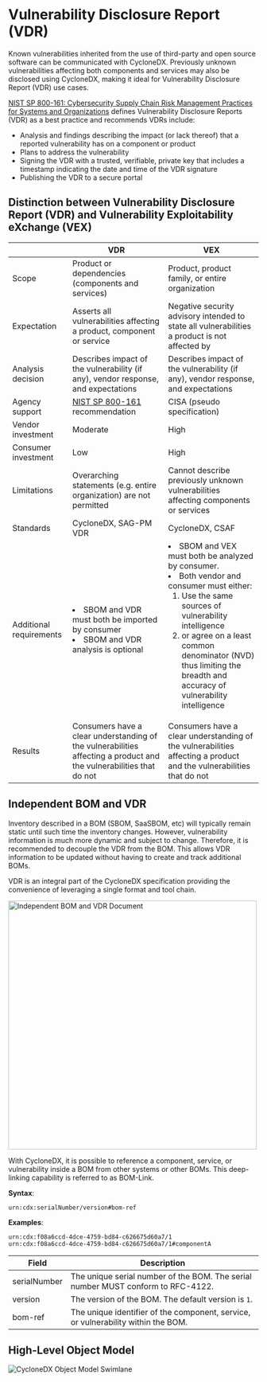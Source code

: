 # Vulnerability Disclosure Report (VDR)

Known vulnerabilities inherited from the use of third-party and open source software can be communicated with CycloneDX. 
Previously unknown vulnerabilities affecting both components and services may also be disclosed using CycloneDX, making 
it ideal for Vulnerability Disclosure Report (VDR) use cases.

[NIST SP 800-161: Cybersecurity Supply Chain Risk Management Practices for Systems and Organizations](https://csrc.nist.gov/publications/detail/sp/800-161/rev-1/final) 
defines Vulnerability Disclosure Reports (VDR) as a best practice and recommends VDRs include:

- Analysis and findings describing the impact (or lack thereof) that a reported vulnerability has on a component or product
- Plans to address the vulnerability
- Signing the VDR with a trusted, verifiable, private key that includes a timestamp indicating the date and time of the VDR signature
- Publishing the VDR to a secure portal

## Distinction between Vulnerability Disclosure Report (VDR) and Vulnerability Exploitability eXchange (VEX)

|               | VDR                                                                                                                 | VEX                                                                                                                                                                                                                                                                                                   |
|-------------------------|---------------------------------------------------------------------------------------------------------------------|-------------------------------------------------------------------------------------------------------------------------------------------------------------------------------------------------------------------------------------------------------------------------------------------------------|
| Scope                   | Product or dependencies (components and services)                                                                   | Product, product family, or entire organization                                                                                                                                                                                                                                                       |
| Expectation             | Asserts all vulnerabilities affecting a product, component or service                                               | Negative security advisory intended to state all vulnerabilities a product is not affected by                                                                                                                                                                                                         |
| Analysis decision       | Describes impact of the vulnerability (if any), vendor response, and expectations                                   | Describes impact of the vulnerability (if any), vendor response, and expectations                                                                                                                                                                                                                     |
| Agency support          | [NIST SP 800-161](https://csrc.nist.gov/publications/detail/sp/800-161/rev-1/final) recommendation                  | CISA (pseudo specification)                                                                                                                                                                                                                                                                           |
| Vendor investment       | Moderate                                                                                                            | High                                                                                                                                                                                                                                                                                                  |
| Consumer investment     | Low                                                                                                                 | High                                                                                                                                                                                                                                                                                                  | 
| Limitations             | Overarching statements (e.g. entire organization) are not permitted                                                 | Cannot describe previously unknown vulnerabilities affecting components or services                                                                                                                                                                                                                   |
| Standards               | CycloneDX, SAG-PM VDR                                                                                               | CycloneDX, CSAF                                                                                                                                                                                                                                                                                       |
| Additional requirements | <li>SBOM and VDR must both be imported by consumer</li><li>SBOM and VDR analysis is optional</li>                   | <li>SBOM and VEX must both be analyzed by consumer.</li><li>Both vendor and consumer must either: <ol><li>Use the same sources of vulnerability intelligence</li><li>or agree on a least common denominator (NVD) thus limiting the breadth and accuracy of vulnerability intelligence</li></ol></li> |
| Results                 | Consumers have a clear understanding of the vulnerabilities affecting a product and the vulnerabilities that do not | Consumers have a clear understanding of the vulnerabilities affecting a product and the vulnerabilities that do not                                                                                                                                                                                   |

## Independent BOM and VDR
Inventory described in a BOM (SBOM, SaaSBOM, etc) will typically remain static until such time the inventory changes.
However, vulnerability information is much more dynamic and subject to change. Therefore, it is recommended to decouple
the VDR from the BOM. This allows VDR information to be updated without having to create and track additional BOMs.

VDR is an integral part of the CycloneDX specification providing the convenience of leveraging a single format and tool chain.

<img src="https://cyclonedx.org/theme/assets/images/vdrbom.svg" width="500" alt="Independent BOM and VDR Document">

With CycloneDX, it is possible to reference a component, service, or vulnerability inside a BOM from other systems or
other BOMs. This deep-linking capability is referred to as BOM-Link.

**Syntax**:
```
urn:cdx:serialNumber/version#bom-ref
```

**Examples**:
```
urn:cdx:f08a6ccd-4dce-4759-bd84-c626675d60a7/1
urn:cdx:f08a6ccd-4dce-4759-bd84-c626675d60a7/1#componentA
```

| Field        | Description |
| ------------ | ----------- |
| serialNumber | The unique serial number of the BOM. The serial number MUST conform to RFC-4122. |
| version      | The version of the BOM. The default version is `1`. |
| bom-ref      | The unique identifier of the component, service, or vulnerability within the BOM. |


## High-Level Object Model
![CycloneDX Object Model Swimlane](https://cyclonedx.org/theme/assets/images/CycloneDX-Object-Model-Swimlane.svg)
